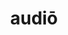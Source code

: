 ---
title: audiō
meaning: to hear
ch: four
pos: verb
inf: audīre
secondppstem: aud
infend: īre
conjugation: fourth
derivatives: audition, audience
mt: yes
mt1thru4: yes
ss: yes
---
